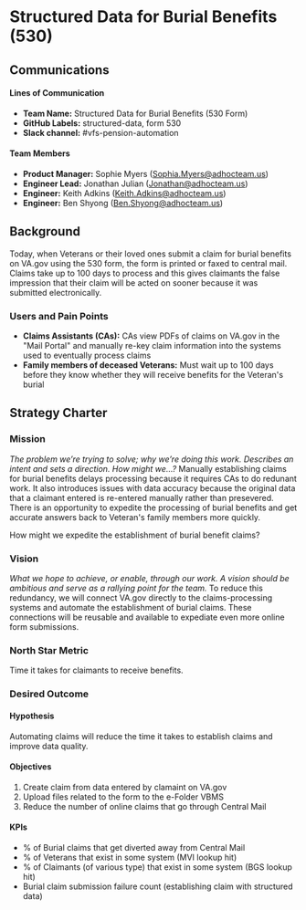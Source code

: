 # Structured Data for Burial Benefits (530)

## Communications

#### Lines of Communication
- **Team Name:** Structured Data for Burial Benefits (530 Form)
- **GitHub Labels:** structured-data, form 530
- **Slack channel:** #vfs-pension-automation

#### Team Members
- **Product Manager:** Sophie Myers (Sophia.Myers@adhocteam.us)
- **Engineer Lead:** Jonathan Julian (Jonathan@adhocteam.us)
- **Engineer:** Keith Adkins (Keith.Adkins@adhocteam.us)
- **Engineer:** Ben Shyong (Ben.Shyong@adhocteam.us)

## Background
Today, when Veterans or their loved ones submit a claim for burial benefits on VA.gov using the 530 form, the form is printed or faxed to central mail. Claims take up to 100 days to process and this gives claimants the false impression that their claim will be acted on sooner because it was submitted electronically.

### Users and Pain Points
- **Claims Assistants (CAs):** CAs view PDFs of claims on VA.gov in the "Mail Portal" and manually re-key claim information into the systems used to eventually process claims
- **Family members of deceased Veterans:** Must wait up to 100 days before they know whether they will receive benefits for the Veteran's burial

## Strategy Charter

### Mission
*The problem we’re trying to solve; why we’re doing this work. Describes an intent and sets a direction. How might we...?*
Manually establishing claims for burial benefits delays processing because it requires CAs to do redunant work. It also introduces issues with data accuracy because the original data that a claimant entered is re-entered manually rather than presevered. There is an opportunity to expedite the processing of burial benefits and get accurate answers back to Veteran's family members more quickly.

How might we expedite the establishment of burial benefit claims?

### Vision
*What we hope to achieve, or enable, through our work. A vision should be ambitious and serve as a rallying point for the team.*
To reduce this redundancy, we will connect VA.gov directly to the claims-processing systems and automate the establishment of burial claims. These connections will be reusable and available to expediate even more online form submissions.

### North Star Metric
Time it takes for claimants to receive benefits.

### Desired Outcome
#### Hypothesis
Automating claims will reduce the time it takes to establish claims and improve data quality.

#### Objectives

1. Create claim from data entered by clamaint on VA.gov
2. Upload files related to the form to the e-Folder VBMS
3. Reduce the number of online claims that go through Central Mail

#### KPIs
- % of Burial claims that get diverted away from Central Mail
- % of Veterans that exist in some system (MVI lookup hit)
- % of Claimants (of various type) that exist in some system (BGS lookup hit)
- Burial claim submission failure count (establishing claim with structured data)
